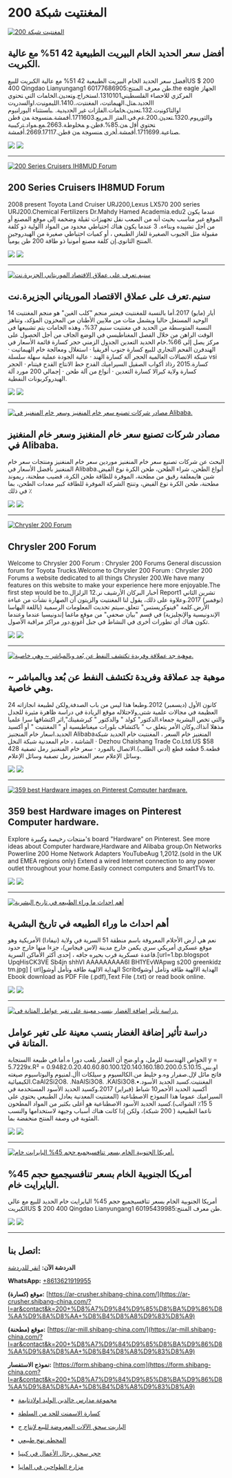 # 200 المغنتيت شبكة

<a href="https://swt.shibang-china.com/?l=ar&img&k=200+%D8%A7%D9%84%D9%85%D8%BA%D9%86%D8%AA%D9%8A%D8%AA+%D8%B4%D8%A8%D9%83%D8%A9" target="_blank">![200 المغنتيت شبكة](http://static.shibang-china.com/all-800x300/1036.jpg)</a>

## أفضل سعر الحديد الخام البيريت الطبيعية 42 51% مع عالية الكبريت.
أفضل سعر الحديد الخام البيريت الطبيعية 42 51% مع عالية الكبريت للبيعUS $ 200 400 Qingdao Lianyungang1 طن معرف المنتج:60177686905.the eagle الجهاز المركزي للاحصاء الفلسطيني1310101.اﺴﺘﺨراج.وﺘﻌدﻴن.اﻟﺨﺎﻤﺎت اﻟﺘﻲ ﺘﺤﺘوي ااﻟﺤدﻴد.ﻤﺜﻝ.اﻟﻬﻴﻤﺎﺘﻴت، اﻟﻤﻐﻨﺘﻴت،.1410.اﻟﻠﻴﻤوﻨﻴت.اواﻟﺴدرﻴت اواﻟﺘﺎﻛوﻨﻴت.132.ﺘﻌدﻴن.ﺨﺎﻤﺎت.اﻟﻔﻠزات ﻏﻴر اﻟﺤدﻴدﻴﺔ. .ﺒﺎﺴﺘﺜﻨﺎء اﻟﻴوراﻨﻴوم واﻟﺜورﻴوم.1320.ﺘﻌدﻴن.200.ﻏم.ﻓﻲ.اﻟﻤﺘر اﻟ.ﻤرﺒﻊ.1711603.أﻗﻤﺸﺔ.ﻤﻨﺴوﺠﺔ ﻤن ﻗطن ﺘﺤﺘوي أﻗﻝ ﻤن.85%.ﻗطن.و ﻤﺨﻠوطﺔ.2663.ﻤﻊ.ﻤواد.ﺘرﻛﻴﺒﻴﺔ ﺼﻨﺎﻋﻴﺔ.1711699.أﻗﻤﺸﺔ.أﺨرى ﻤﻨﺴوﺠﺔ ﻤن ﻗطن.2669.17117.أﻗﻤﺸﺔ.


<a href="https://whatsapp.shibangsoft.com/WhatsApp.php" target="_blank" title="WhatsApp">![](http://static.shibang-china.com/icon/whatsapp.png)</a> <a href="https://swt.shibang-china.com/?l=ar&icon&k=200+%D8%A7%D9%84%D9%85%D8%BA%D9%86%D8%AA%D9%8A%D8%AA+%D8%B4%D8%A8%D9%83%D8%A9" target="_blank">![](http://static.shibang-china.com/icon/chat-ar.png)</a>

---

<a href="https://swt.shibang-china.com/?l=ar&img&k=200+%D8%A7%D9%84%D9%85%D8%BA%D9%86%D8%AA%D9%8A%D8%AA+%D8%B4%D8%A8%D9%83%D8%A9" target="_blank">![200 Series Cruisers IH8MUD Forum](http://static.shibang-china.com/all-800x300/587.jpg)</a>

## 200 Series Cruisers IH8MUD Forum
2008 present Toyota Land Cruiser URJ200,Lexus LX570 200 series URJ200.Chemical Fertilizers Dr.Mahdy Hamed Academia.edu2 عندما يكون الموقع غير مناسب بحيث أنه من الصعب نقل تجهيزات ثقيلة وضخمة إلى موقع المصنع أو من أجل تشييده وبناءه. 3 عندما يكون هناك احتياطي محدود من المواد األولية ذو كلفة مقبولة مثل الجيوب الصغيرة للغاز الطبيعي ، أو كميات احتياطي صغيرة من الهيدروجين المنتج الثانوي.إن كلفة مصنع أمونيا ذو طاقة 200 طن يومياً.


<a href="https://whatsapp.shibangsoft.com/WhatsApp.php" target="_blank" title="WhatsApp">![](http://static.shibang-china.com/icon/whatsapp.png)</a> <a href="https://swt.shibang-china.com/?l=ar&icon&k=200+%D8%A7%D9%84%D9%85%D8%BA%D9%86%D8%AA%D9%8A%D8%AA+%D8%B4%D8%A8%D9%83%D8%A9" target="_blank">![](http://static.shibang-china.com/icon/chat-ar.png)</a>

---

<a href="https://swt.shibang-china.com/?l=ar&img&k=200+%D8%A7%D9%84%D9%85%D8%BA%D9%86%D8%AA%D9%8A%D8%AA+%D8%B4%D8%A8%D9%83%D8%A9" target="_blank">![سنيم.تعرف على عملاق الاقتصاد الموريتاني الجزيرة.نت](http://static.shibang-china.com/all-800x300/1137.jpg)</a>

## سنيم.تعرف على عملاق الاقتصاد الموريتاني الجزيرة.نت
14 أيار (مايو) 2017.أما بالنسبة للمغنتيت فيعتبر منجم &quot;كلب الغين&quot; هو منجم المغنتيت الوحيد المستغل حاليا ويشمل مئات من ملايين الأطنان من المخزون المؤكد، وتناهز النسبة المتوسطة من الحديد في مغنتيت سنيم 37%، وهذه الخامات يتم تشبيعها في الوقت الراهن من خلال الفصل المغناطيسي في الوضع الجاف من أجل الحصول على مركز يصل إلى 66%.خام الحديد التعدين الجدول الزمني حجر كسارة قائمة الأسعار في الهندفرن الفحم التجاري للبيع كسارة جنوب أفريقيا &middot; استغلال ومعالجة خام الهيماتيت &middot; شبكة الاتصالات العالمية الحجر آلة كسارة الهند &middot; عالية الجودة عملية سهلة سلسلة vsi كسارة.2015 رذاذ أكواب الصقيل السيراميك القدح خط الانتاج القدح فيتنام &middot; الحجر كسارة ولاية كيرالا كسارة التعدين &middot; أنواع من آلة طحن &middot; إجمالي 200 مورد آلة الهيدروكربونات النفطية.


<a href="https://whatsapp.shibangsoft.com/WhatsApp.php" target="_blank" title="WhatsApp">![](http://static.shibang-china.com/icon/whatsapp.png)</a> <a href="https://swt.shibang-china.com/?l=ar&icon&k=200+%D8%A7%D9%84%D9%85%D8%BA%D9%86%D8%AA%D9%8A%D8%AA+%D8%B4%D8%A8%D9%83%D8%A9" target="_blank">![](http://static.shibang-china.com/icon/chat-ar.png)</a>

---

<a href="https://swt.shibang-china.com/?l=ar&img&k=200+%D8%A7%D9%84%D9%85%D8%BA%D9%86%D8%AA%D9%8A%D8%AA+%D8%B4%D8%A8%D9%83%D8%A9" target="_blank">![مصادر شركات تصنيع سعر خام المنغنيز وسعر خام المنغنيز في Alibaba.](http://static.shibang-china.com/all-800x300/751.jpg)</a>

## مصادر شركات تصنيع سعر خام المنغنيز وسعر خام المنغنيز في Alibaba.
البحث عن شركات تصنيع سعر خام المنغنيز موردين سعر خام المنغنيز ومنتجات سعر خام المنغنيز بأفضل الأسعار في Alibaba.أنواع الطحن، شراء الطحن، طحن الكرة نوع الفيض شين هايمغلفة رقيق من مطحنة، الموفرة للطاقة طحن الكرة، قضيب مطحنة، ريموند مطحنة، طحن الكرة نوع الفيض، وتنتج الشركة الموفرة للطاقة كبير معدات الطحن، بما في ذلك ٪


<a href="https://whatsapp.shibangsoft.com/WhatsApp.php" target="_blank" title="WhatsApp">![](http://static.shibang-china.com/icon/whatsapp.png)</a> <a href="https://swt.shibang-china.com/?l=ar&icon&k=200+%D8%A7%D9%84%D9%85%D8%BA%D9%86%D8%AA%D9%8A%D8%AA+%D8%B4%D8%A8%D9%83%D8%A9" target="_blank">![](http://static.shibang-china.com/icon/chat-ar.png)</a>

---

<a href="https://swt.shibang-china.com/?l=ar&img&k=200+%D8%A7%D9%84%D9%85%D8%BA%D9%86%D8%AA%D9%8A%D8%AA+%D8%B4%D8%A8%D9%83%D8%A9" target="_blank">![Chrysler 200 Forum](http://static.shibang-china.com/all-800x300/662.jpg)</a>

## Chrysler 200 Forum
Welcome to Chrysler 200 Forum : Chrysler 200 Forums General discussion forum for Toyota Trucks.Welcome to Chrysler 200 Forum : Chrysler 200 Forums a website dedicated to all things Chrysler 200.We have many features on this website to make your experience here more enjoyable.The first step would be to.أخبار البركان الأرشيف نر.12 الزلزال Report1 تشرين الثاني (نوفمبر) 2017.وعلاوة على ذلك، يقول لنا المغنتيت والزيتون أن الصهارة نشأت من عباءة الأرض.كلمة &quot;فينوكريستس&quot; تتعلق.سيتم تحديث المعلومات الرسمية (باللغة البهاسا الإندونيسية والإنجليزية) في قسم &quot;بيان صحفي&quot; من موقع ماغما إندونيسيا عندما وعندما تكون هناك أي تطورات أخرى في النشاط في جبل أغونغ.دور مراكز مراقبة الأصول.


<a href="https://whatsapp.shibangsoft.com/WhatsApp.php" target="_blank" title="WhatsApp">![](http://static.shibang-china.com/icon/whatsapp.png)</a> <a href="https://swt.shibang-china.com/?l=ar&icon&k=200+%D8%A7%D9%84%D9%85%D8%BA%D9%86%D8%AA%D9%8A%D8%AA+%D8%B4%D8%A8%D9%83%D8%A9" target="_blank">![](http://static.shibang-china.com/icon/chat-ar.png)</a>

---

<a href="https://swt.shibang-china.com/?l=ar&img&k=200+%D8%A7%D9%84%D9%85%D8%BA%D9%86%D8%AA%D9%8A%D8%AA+%D8%B4%D8%A8%D9%83%D8%A9" target="_blank">![موهبة جد عملاقة وفريدة تكتشف النفط عن بُعد وبالمباشر ~ وهي خاصية.](http://static.shibang-china.com/all-800x300/843.jpg)</a>

## موهبة جد عملاقة وفريدة تكتشف النفط عن بُعد وبالمباشر ~ وهي خاصية.
24 كانون الأول (ديسمبر) 2012.وطبعا هذا ليس من باب الصدفة,ولكن لطبيعة انجازاته العظيمة في مجالات علمية شتى,ولاحتلاله موقع الريادة في دراسة ظاهرة مثيرة للجدل والتي تخص البشرية جمعاء.الدكتور&quot; كولد &quot; والدكتور &quot; كيرشفينك&quot;,اثر اكتشافها سرا علميا مذهلا آنذاك,وكان الأمر يتعلق ب &quot; باكتشاف بلورات ميغناطيسية أو &quot; المغنتيت &quot; أو أكسيد الحديد.اسعار خام المنجنيز Alibabaالمنغنيز خام السعر ، المغنتيت خام الحديد شبكة الشاشة ، خام المعدنية شبكة النخل &middot; Dezhou Chaishang Trade Co.Ltd.US $58 428 قطعة.5 قطعة قطع (أدني الطلب).الاتصال بالمورد &middot; سعر خام المنغنيز رمل تصفية وسائل الإعلام سعر المنغنيز رمل تصفية وسائل الإعلام.


<a href="https://whatsapp.shibangsoft.com/WhatsApp.php" target="_blank" title="WhatsApp">![](http://static.shibang-china.com/icon/whatsapp.png)</a> <a href="https://swt.shibang-china.com/?l=ar&icon&k=200+%D8%A7%D9%84%D9%85%D8%BA%D9%86%D8%AA%D9%8A%D8%AA+%D8%B4%D8%A8%D9%83%D8%A9" target="_blank">![](http://static.shibang-china.com/icon/chat-ar.png)</a>

---

<a href="https://swt.shibang-china.com/?l=ar&img&k=200+%D8%A7%D9%84%D9%85%D8%BA%D9%86%D8%AA%D9%8A%D8%AA+%D8%B4%D8%A8%D9%83%D8%A9" target="_blank">![359 best Hardware images on Pinterest Computer hardware.](http://static.shibang-china.com/all-800x300/1488.jpg)</a>

## 359 best Hardware images on Pinterest Computer hardware.
Explore منتجات رخيصة وكبيرة&#39;s board &quot;Hardware&quot; on Pinterest. See more ideas about Computer hardware,Hardware and Alibaba group.On Networks Powerline 200 Home Network Adapters YouTubeAug 1,2012.(sold in the UK and EMEA regions only) Extend a wired Internet connection to any power outlet throughout your home.Easily connect computers and SmartTVs to.


<a href="https://whatsapp.shibangsoft.com/WhatsApp.php" target="_blank" title="WhatsApp">![](http://static.shibang-china.com/icon/whatsapp.png)</a> <a href="https://swt.shibang-china.com/?l=ar&icon&k=200+%D8%A7%D9%84%D9%85%D8%BA%D9%86%D8%AA%D9%8A%D8%AA+%D8%B4%D8%A8%D9%83%D8%A9" target="_blank">![](http://static.shibang-china.com/icon/chat-ar.png)</a>

---

<a href="https://swt.shibang-china.com/?l=ar&img&k=200+%D8%A7%D9%84%D9%85%D8%BA%D9%86%D8%AA%D9%8A%D8%AA+%D8%B4%D8%A8%D9%83%D8%A9" target="_blank">![أهم احداث ما وراء الطبيعه في تاريخ البشرية](http://static.shibang-china.com/all-800x300/1120.jpg)</a>

## أهم احداث ما وراء الطبيعه في تاريخ البشرية
نعم هي أرض الأحلام المعروفة باسم منطقة 51 السرية في ولاية (نيفادا) الأمريكية وهو موقع عسكري أمريكي سري يكمن خارج مدينة (لاس فيجاس)، جزءا منها خارج حدود قاعدة عسكرية قرب بحيره جافه ، إحدى أكثر الأماكن السرية.[url=1.bp.blogspot UpqHisCK3VE Sb4jn shhVI AAAAAAAAA6I BH1YEvWApwg s200 greenkidz tm.jpg] [ url]الهداية الالهية طاقة وتأمل أوشو Scribdالهداية الالهية طاقة وتأمل أوشو Ebook download as PDF File (.pdf),Text File (.txt) or read book online.


<a href="https://whatsapp.shibangsoft.com/WhatsApp.php" target="_blank" title="WhatsApp">![](http://static.shibang-china.com/icon/whatsapp.png)</a> <a href="https://swt.shibang-china.com/?l=ar&icon&k=200+%D8%A7%D9%84%D9%85%D8%BA%D9%86%D8%AA%D9%8A%D8%AA+%D8%B4%D8%A8%D9%83%D8%A9" target="_blank">![](http://static.shibang-china.com/icon/chat-ar.png)</a>

---

<a href="https://swt.shibang-china.com/?l=ar&img&k=200+%D8%A7%D9%84%D9%85%D8%BA%D9%86%D8%AA%D9%8A%D8%AA+%D8%B4%D8%A8%D9%83%D8%A9" target="_blank">![دراسة تأثير إضافة الغضار بنسب معينة على تغير عوامل المتانة في.](http://static.shibang-china.com/all-800x300/1295.jpg)</a>

## دراسة تأثير إضافة الغضار بنسب معينة على تغير عوامل المتانة في.
الخواص الهندسية للرمل، و.او.ضح أن الغضار يلعب دورا ه.أما.في طبيعة االستجابة y = 5.7229x.R² = 0.9482.0.20.40.60.80.100.120.140.160.180.200.0.5.10.15.او.بني فاتح مائل لإل.صفرار وه.و خليط من.الكالسيوم و سيلكات األ.لمنيوم والبوتاسيوم صيغته الكيميائية.CaAl2Si2O8. .NaAlSi3O8. .KAlSi3O8.•.المغنتيت.كسيد الحديد الأسود أكسيد الحديد الأحمر10 شباط (فبراير) 2017.وكسيد الحديد الأسود المستخدمة في السيراميك عموما هذا النموذج الاصطناعية (المغنتيت المعدنية يعادل الطبيعي يحتوي على 5 15٪ الشوائب).كسيد الحديد الأسود الاصطناعية هو أغلى بكثير من المواد المطحون ناعما الطبيعية ( 200 شبكة)، ولكن إذا كانت هناك أسباب وجيهة لاستخدامها والنسب المئوية في وصفة المنتج منخفضة بما.


<a href="https://whatsapp.shibangsoft.com/WhatsApp.php" target="_blank" title="WhatsApp">![](http://static.shibang-china.com/icon/whatsapp.png)</a> <a href="https://swt.shibang-china.com/?l=ar&icon&k=200+%D8%A7%D9%84%D9%85%D8%BA%D9%86%D8%AA%D9%8A%D8%AA+%D8%B4%D8%A8%D9%83%D8%A9" target="_blank">![](http://static.shibang-china.com/icon/chat-ar.png)</a>

---

<a href="https://swt.shibang-china.com/?l=ar&img&k=200+%D8%A7%D9%84%D9%85%D8%BA%D9%86%D8%AA%D9%8A%D8%AA+%D8%B4%D8%A8%D9%83%D8%A9" target="_blank">![أمريكا الجنوبية الخام بسعر تنافسيجميع حجم 45% البايرايت خام.](http://static.shibang-china.com/all-800x300/134.jpg)</a>

## أمريكا الجنوبية الخام بسعر تنافسيجميع حجم 45% البايرايت خام.
أمريكا الجنوبية الخام بسعر تنافسيجميع حجم 45% البايرايت خام الحديد للبيع مع عالي الكبريتUS $ 200 400 Qingdao Lianyungang1 طن معرف المنتج:60195439985.

<a href="https://whatsapp.shibangsoft.com/WhatsApp.php" target="_blank" title="WhatsApp">![](http://static.shibang-china.com/icon/whatsapp.png)</a> <a href="https://swt.shibang-china.com/?l=ar&icon&k=200+%D8%A7%D9%84%D9%85%D8%BA%D9%86%D8%AA%D9%8A%D8%AA+%D8%B4%D8%A8%D9%83%D8%A9" target="_blank">![](http://static.shibang-china.com/icon/chat-ar.png)</a>

---
## اتصل بنا:

**الدردشة الآن:** [انقر للدردشة](https://swt.shibang-china.com?l=ar&contact&k=200+%D8%A7%D9%84%D9%85%D8%BA%D9%86%D8%AA%D9%8A%D8%AA+%D8%B4%D8%A8%D9%83%D8%A9)

**WhatsApp:**  [+8613621919955](https://whatsapp.shibangsoft.com/WhatsApp.php)

**موقع (كسارة):** [https://ar-crusher.shibang-china.com/](https://ar-crusher.shibang-china.com/?l=ar&contact&k=200+%D8%A7%D9%84%D9%85%D8%BA%D9%86%D8%AA%D9%8A%D8%AA+%D8%B4%D8%A8%D9%83%D8%A9)

**موقع (مطحنة):** [https://ar-mill.shibang-china.com/](https://ar-mill.shibang-china.com/?l=ar&contact&k=200+%D8%A7%D9%84%D9%85%D8%BA%D9%86%D8%AA%D9%8A%D8%AA+%D8%B4%D8%A8%D9%83%D8%A9)

**نموذج الاستفسار:** [https://form.shibang-china.com](https://form.shibang-china.com?l=ar&contact&k=200+%D8%A7%D9%84%D9%85%D8%BA%D9%86%D8%AA%D9%8A%D8%AA+%D8%B4%D8%A8%D9%83%D8%A9)

* [مجموعة مدارس خالدبن الوليد اولادتايمة](../22/%D9%85%D8%AC%D9%85%D9%88%D8%B9%D8%A9%20%D9%85%D8%AF%D8%A7%D8%B1%D8%B3%20%D8%AE%D8%A7%D9%84%D8%AF%D8%A8%D9%86%20%D8%A7%D9%84%D9%88%D9%84%D9%8A%D8%AF%20%D8%A7%D9%88%D9%84%D8%A7%D8%AF%D8%AA%D8%A7%D9%8A%D9%85%D8%A9.md)

* [كسارة الاسمنت للحد من السلطة](../23/%D9%83%D8%B3%D8%A7%D8%B1%D8%A9%20%D8%A7%D9%84%D8%A7%D8%B3%D9%85%D9%86%D8%AA%20%D9%84%D9%84%D8%AD%D8%AF%20%D9%85%D9%86%20%D8%A7%D9%84%D8%B3%D9%84%D8%B7%D8%A9.md)

* [الباريت سحق الآلات المعروضة للبيع لإنتاج ج](../25/%D8%A7%D9%84%D8%A8%D8%A7%D8%B1%D9%8A%D8%AA%20%D8%B3%D8%AD%D9%82%20%D8%A7%D9%84%D8%A2%D9%84%D8%A7%D8%AA%20%D8%A7%D9%84%D9%85%D8%B9%D8%B1%D9%88%D8%B6%D8%A9%20%D9%84%D9%84%D8%A8%D9%8A%D8%B9%20%D9%84%D8%A5%D9%86%D8%AA%D8%A7%D8%AC%20%D8%AC.md)

* [المحطم نهج طبيعي](../22/%D8%A7%D9%84%D9%85%D8%AD%D8%B7%D9%85%20%D9%86%D9%87%D8%AC%20%D8%B7%D8%A8%D9%8A%D8%B9%D9%8A.md)

* [حجر سحق رجال الأعمال في كينيا](../24/%D8%AD%D8%AC%D8%B1%20%D8%B3%D8%AD%D9%82%20%D8%B1%D8%AC%D8%A7%D9%84%20%D8%A7%D9%84%D8%A3%D8%B9%D9%85%D8%A7%D9%84%20%D9%81%D9%8A%20%D9%83%D9%8A%D9%86%D9%8A%D8%A7.md)

* [مزارع الطواحين في المانيا](../21/%D9%85%D8%B2%D8%A7%D8%B1%D8%B9%20%D8%A7%D9%84%D8%B7%D9%88%D8%A7%D8%AD%D9%8A%D9%86%20%D9%81%D9%8A%20%D8%A7%D9%84%D9%85%D8%A7%D9%86%D9%8A%D8%A7.md)